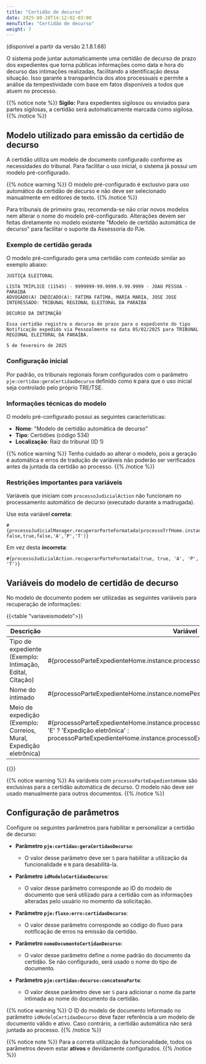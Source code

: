 ```yaml
---
title: "Certidão de decurso"
date: 2025-08-20T14:12:02-03:00
menuTitle: "Certidão de decurso"
weight: 7
---
```


(disponível a partir da versão 2.1.8.1.68)

O sistema pode juntar automaticamente uma certidão de decurso de prazo dos expedientes que torna públicas informações como data e hora do decurso das intimações realizadas, facilitando a identificação dessa situação. Isso garante a transparência dos atos processuais e permite a análise da tempestividade com base em fatos disponíveis a todos que atuem no processo.

{{% notice note %}}
**Sigilo:** Para expedientes sigilosos ou enviados para partes sigilosas, a certidão será automaticamente marcada como sigilosa.
{{% /notice %}}

## Modelo utilizado para emissão da certidão de decurso

A certidão utiliza um modelo de documento configurado conforme as necessidades do tribunal. Para facilitar o uso inicial, o sistema já possui um modelo pré-configurado.

{{% notice warning %}}
O modelo pré-configurado é exclusivo para uso automático da certidão de decurso e não deve ser selecionado manualmente em editores de texto.
{{% /notice %}}

Para tribunais de primeiro grau, recomenda-se não criar novos modelos nem alterar o nome do modelo pré-configurado. Alterações devem ser feitas diretamente no modelo existente "Modelo de certidão automática de decurso" para facilitar o suporte da Assessoria do PJe.

### Exemplo de certidão gerada

O modelo pré-configurado gera uma certidão com conteúdo similar ao exemplo abaixo:

```
JUSTIÇA ELEITORAL

LISTA TRÍPLICE (11545) - 9999999-99.9999.9.99.9999 - JOAO PESSOA - PARAIBA
ADVOGADO(A) INDICADO(A): FATIMA FATIMA, MARIA MARIA, JOSE JOSE
INTERESSADO: TRIBUNAL REGIONAL ELEITORAL DA PARAIBA
 
DECURSO DA INTIMAÇÃO

Essa certidão registra o decurso de prazo para o expediente do tipo Notificação expedido via Pessoalmente na data 05/02/2025 para TRIBUNAL REGIONAL ELEITORAL DA PARAÍBA.

5 de fevereiro de 2025
```

### Configuração inicial

Por padrão, os tribunais regionais foram configurados com o parâmetro `pje:certidao:geraCertidaoDecurso` definido como `N` para que o uso inicial seja controlado pelo próprio TRE/TSE.

### Informações técnicas do modelo

O modelo pré-configurado possui as seguintes características:
- **Nome**: "Modelo de certidão automática de decurso"
- **Tipo**: Certidões (código 534)
- **Localização**: Raiz do tribunal (ID 1)

{{% notice warning %}}
Tenha cuidado ao alterar o modelo, pois a geração é automática e erros de tradução de variáveis não poderão ser verificados antes da juntada da certidão ao processo.
{{% /notice %}}

### Restrições importantes para variáveis

Variáveis que iniciam com `processoJudicialAction` não funcionam no processamento automático de decurso (executado durante a madrugada). 

Use esta variável **correta**:
```
#{processoJudicialManager.recuperarParteFormatada(processoTrfHome.instance, false,true,false,'A','P','T')}
```

Em vez desta **incorreta**:
```
#{processoJudicialAction.recuperarParteFormatada(true, true, 'A', 'P', 'T')}
```


## Variáveis do modelo de certidão de decurso

No modelo de documento podem ser utilizadas as seguintes variáveis para recuperação de informações:

{{<table "variaveismodelo">}}

| **Descrição** | **Variável** |
|---|---|
| Tipo de expediente (Exemplo: Intimação, Edital, Citação) | #{processoParteExpedienteHome.instance.processoExpediente.tipoProcessoDocumento} |
| Nome do intimado | #{processoParteExpedienteHome.instance.nomePessoaParte} |
| Meio de expedição (Exemplo: Correios, Mural, Expedição eletrônica) | #{processoParteExpedienteHome.instance.processoExpediente.meioExpedicaoExpediente == 'E' ? 'Expedição eletrônica' : processoParteExpedienteHome.instance.processoExpediente.meioExpedicaoExpediente.label}

{{</table>}}
  
{{% notice warning %}}
As variáveis com `processoParteExpedienteHome` são exclusivas para a certidão automática de decurso. O modelo não deve ser usado manualmente para outros documentos.
{{% /notice %}}

## Configuração de parâmetros

Configure os seguintes parâmetros para habilitar e personalizar a certidão de decurso:

- **Parâmetro `pje:certidao:geraCertidaoDecurso`**:
  - O valor desse parâmetro deve ser `S` para habilitar a utilização da funcionalidade e `N` para desabilitá-la.

- **Parâmetro `idModeloCertidaoDecurso`**:
  - O valor desse parâmetro corresponde ao ID do modelo de documento que será utilizado para a certidão com as informações alteradas pelo usuário no momento da solicitação.

- **Parâmetro `pje:fluxo:erro:certidaoDecurso`**:
  - O valor desse parâmetro corresponde ao código do fluxo para notificação de erros na emissão da certidão.

- **Parâmetro `nomeDocumentoCertidaoDecurso`**:
  - O valor desse parâmetro define o nome padrão do documento da certidão. Se não configurado, será usado o nome do tipo de documento.

- **Parâmetro `pje:certidao:decurso:concatenaParte`**:
  - O valor desse parâmetro deve ser `S` para adicionar o nome da parte intimada ao nome do documento da certidão.

{{% notice warning %}}
O ID do modelo de documento informado no parâmetro `idModeloCertidaoDecurso` deve fazer referência a um modelo de documento válido e ativo. Caso contrário, a certidão automática não será juntada ao processo.
{{% /notice %}}

{{% notice note %}}
Para a correta utilização da funcionalidade, todos os parâmetros devem estar **ativos** e devidamente configurados.
{{% /notice %}}
